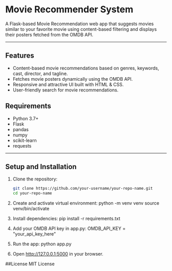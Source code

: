 # Movie Recommender System

A Flask-based Movie Recommendation web app that suggests movies similar to your favorite movie using content-based filtering and displays their posters fetched from the OMDB API.

---

## Features

- Content-based movie recommendations based on genres, keywords, cast, director, and tagline.
- Fetches movie posters dynamically using the OMDB API.
- Responsive and attractive UI built with HTML & CSS.
- User-friendly search for movie recommendations.


## Requirements

- Python 3.7+
- Flask
- pandas
- numpy
- scikit-learn
- requests
---

## Setup and Installation

1. Clone the repository:

   ```bash
   git clone https://github.com/your-username/your-repo-name.git
   cd your-repo-name
2. Create and activate virtual environment:
   python -m venv venv
   source venv/bin/activate
3. Install dependencies:
   pip install -r requirements.txt
4. Add your OMDB API key in app.py:
   OMDB_API_KEY = "your_api_key_here"
5. Run the app:
   python app.py
6. Open http://127.0.0.1:5000 in your browser.

##License
MIT License
